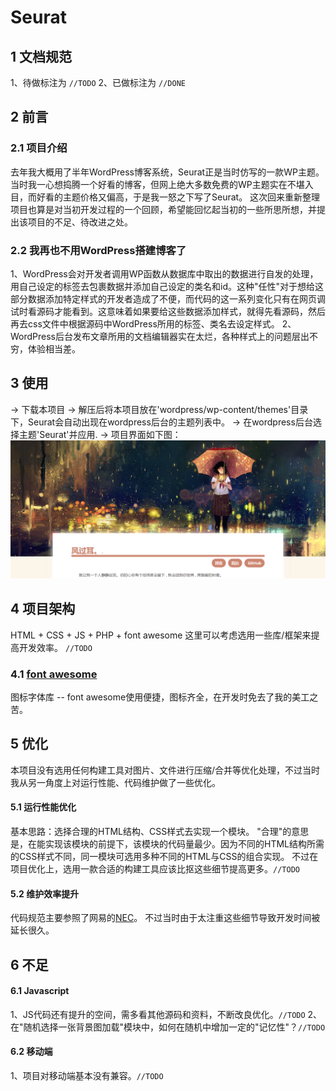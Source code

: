 # Seurat
## 1 文档规范
1、待做标注为 `//TODO`
2、已做标注为 `//DONE`
## 2 前言
### 2.1 项目介绍
去年我大概用了半年WordPress博客系统，Seurat正是当时仿写的一款WP主题。
当时我一心想捣腾一个好看的博客，但网上绝大多数免费的WP主题实在不堪入目，而好看的主题价格又偏高，于是我一怒之下写了Seurat。
这次回来重新整理项目也算是对当初开发过程的一个回顾，希望能回忆起当初的一些所思所想，并提出该项目的不足、待改进之处。
### 2.2 我再也不用WordPress搭建博客了
1、WordPress会对开发者调用WP函数从数据库中取出的数据进行自发的处理，用自己设定的标签去包裹数据并添加自己设定的类名和id。这种"任性"对于想给这部分数据添加特定样式的开发者造成了不便，而代码的这一系列变化只有在网页调试时看源码才能看到。这意味着如果要给这些数据添加样式，就得先看源码，然后再去css文件中根据源码中WordPress所用的标签、类名去设定样式。
2、WordPress后台发布文章所用的文档编辑器实在太烂，各种样式上的问题层出不穷，体验相当差。
## 3 使用
-> 下载本项目
-> 解压后将本项目放在'wordpress/wp-content/themes'目录下，Seurat会自动出现在wordpress后台的主题列表中。
-> 在wordpress后台选择主题'Seurat'并应用.
-> 项目界面如下图：
   ![screenshot](screenshot.jpg)
## 4 项目架构
HTML + CSS + JS + PHP + font awesome
这里可以考虑选用一些库/框架来提高开发效率。			`//TODO`
### 4.1 [font awesome](http://www.bootcss.com/p/font-awesome/)
图标字体库 -- font awesome使用便捷，图标齐全，在开发时免去了我的美工之苦。
## 5 优化
本项目没有选用任何构建工具对图片、文件进行压缩/合并等优化处理，不过当时我从另一角度上对运行性能、代码维护做了一些优化。
#### 5.1 运行性能优化
基本思路：选择合理的HTML结构、CSS样式去实现一个模块。
"合理"的意思是，在能实现该模块的前提下，该模块的代码量最少。因为不同的HTML结构所需的CSS样式不同，同一模块可选用多种不同的HTML与CSS的组合实现。
不过在项目优化上，选用一款合适的构建工具应该比抠这些细节提高更多。`//TODO`
#### 5.2 维护效率提升
代码规范主要参照了网易的[NEC](http://nec.netease.com/)。
不过当时由于太注重这些细节导致开发时间被延长很久。<br/>
## 6 不足
#### 6.1 Javascript
1、JS代码还有提升的空间，需多看其他源码和资料，不断改良优化。`//TODO`
2、在"随机选择一张背景图加载"模块中，如何在随机中增加一定的"记忆性"？`//TODO`
#### 6.2 移动端
1、项目对移动端基本没有兼容。`//TODO`
